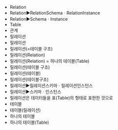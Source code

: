 ﻿- Relation
- Relation▶️RelationSchemaㆍRelationInstance
- Relation▶️SchemaㆍInstance
- Table
- 관계
- 릴레이션
- 릴레이션
- 릴레이션(=테이블 구조)
- 릴레이션(Relation)
- 릴레이션(Relation) = 하나의 테이블(Table)
- 릴레이션(테이블 구조)
- 릴레이션(테이블)
- 릴레이션(테이블구조)
- 릴레이션▶️릴레이션스키마ㆍ릴레이션인스턴스
- 릴레이션▶️스키마ㆍ인스턴스
- 릴레이션은 데이터들을 표(Table)의 형태로 표현한 것으로
- 테이블
- 테이블(릴레이션)
- 하나의 테이블
- 하나의 테이블(Table)
